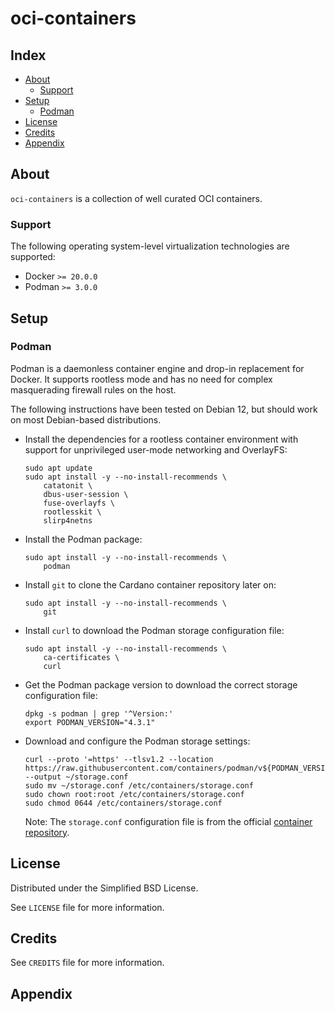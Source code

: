 # oci-containers

## Index

- [About](#about)
  - [Support](#support)
- [Setup](#setup)
  - [Podman](#podman)
- [License](#license)
- [Credits](#credits)
- [Appendix](#appendix)

## About

`oci-containers` is a collection of well curated OCI containers.

### Support

The following operating system-level virtualization technologies are supported:
- Docker `>= 20.0.0`
- Podman `>= 3.0.0`

## Setup

### Podman

Podman is a daemonless container engine and drop-in replacement for Docker. It supports rootless mode and has no need for complex masquerading firewall rules on the host.

The following instructions have been tested on Debian 12, but should work on most Debian-based distributions.

- Install the dependencies for a rootless container environment with support for unprivileged user-mode networking and OverlayFS:

    ```
    sudo apt update
    sudo apt install -y --no-install-recommends \
        catatonit \
        dbus-user-session \
        fuse-overlayfs \
        rootlesskit \
        slirp4netns
    ```

- Install the Podman package:

    ```
    sudo apt install -y --no-install-recommends \
        podman
    ```

- Install `git` to clone the Cardano container repository later on:

    ```
    sudo apt install -y --no-install-recommends \
        git
    ```

- Install `curl` to download the Podman storage configuration file:

    ```
    sudo apt install -y --no-install-recommends \
        ca-certificates \
        curl
    ```

- Get the Podman package version to download the correct storage configuration file:

    ```
    dpkg -s podman | grep '^Version:'
    export PODMAN_VERSION="4.3.1"
    ```

- Download and configure the Podman storage settings:

    ```
    curl --proto '=https' --tlsv1.2 --location https://raw.githubusercontent.com/containers/podman/v${PODMAN_VERSION}/vendor/github.com/containers/storage/storage.conf --output ~/storage.conf
    sudo mv ~/storage.conf /etc/containers/storage.conf
    sudo chown root:root /etc/containers/storage.conf
    sudo chmod 0644 /etc/containers/storage.conf
    ```

    Note: The `storage.conf` configuration file is from the official [container repository](https://github.com/containers/podman/tree/main/vendor/github.com/containers/storage).

## License

Distributed under the Simplified BSD License.

See `LICENSE` file for more information.

## Credits

See `CREDITS` file for more information.

## Appendix
